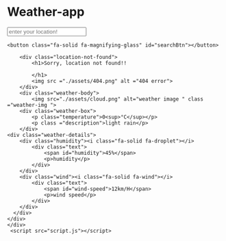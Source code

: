 # Weather-app
<!DOCTYPE html>
<html lang="en">
<head>
    <meta charset="UTF-8">
    <meta name="viewport" content="width=device-width, initial-scale=1.0">
    <title>Weather app</title>
    <link rel="stylesheet" href = "style.css">
   <link rel="stylesheet" href = "https://cdnjs.cloudflare.com/ajax/libs/font-awesome/6.7.2/css/all.min.css">
</head>
<body>
    <div class="container">
        <div class="header">
<div class="search-box">
    <input type="text" placeholder ="enter your location!" class="input-box">

    <button class="fa-solid fa-magnifying-glass" id="searchBtn"></button>
</div>
        </div>
    
        <div class="location-not-found">
            <h1>Sorry, location not found!!

            </h1>
            <img src ="./assets/404.png" alt ="404 error">
        </div>
        <div class="weather-body">
            <img src="./assets/cloud.png" alt="weather image " class ="weather-img "> 
        <div class="weather-box">
            <p class="temperature">0<sup>°C</sup></p>
            <p class ="description">light rain</p>
        </div> 
    <div class="weather-details">
        <div class="humidity"><i class="fa-solid fa-droplet"></i>
            <div class="text">
                <span id="humidity">45%</span>
                <p>humidity</p>
            </div>
        </div>
        <div class="wind"><i class="fa-solid fa-wind"></i>
            <div class="text">
                <span id="wind-speed">12km/H</span>
                <p>wind speed</p>
            </div>
        </div>
      </div>
    </div>
    </div>
     <script src="script.js"></script>
    
</body>
</html>
